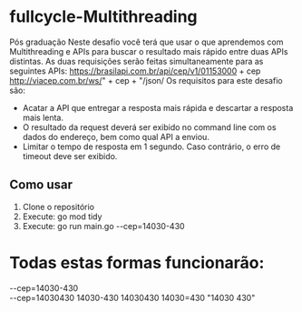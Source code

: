 # fullcycle-Multithreading
Pós graduação
Neste desafio você terá que usar o que aprendemos com Multithreading e APIs para buscar o resultado mais rápido entre duas APIs distintas.
As duas requisições serão feitas simultaneamente para as seguintes APIs:
https://brasilapi.com.br/api/cep/v1/01153000 + cep
http://viacep.com.br/ws/" + cep + "/json/
Os requisitos para este desafio são:
- Acatar a API que entregar a resposta mais rápida e descartar a resposta mais lenta.
- O resultado da request deverá ser exibido no command line com os dados do endereço, bem como qual API a enviou.
- Limitar o tempo de resposta em 1 segundo. Caso contrário, o erro de timeout deve ser exibido.


## Como usar

1. Clone o repositório
2. Execute: go mod tidy
3. Execute: go run main.go --cep=14030-430

# Todas estas formas funcionarão:
--cep=14030-430  
--cep=14030430 
14030-430 
14030430 
14030=430 
"14030 430"



